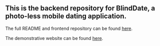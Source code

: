 ## This is the backend repository for BlindDate, a photo-less mobile dating application. 

The full README and frontend repository can be found [here](https://github.com/pconde705/BlindDate).

The demonstrative website can be found [here](https://andrewopes789.github.io/blinddate-website/).
